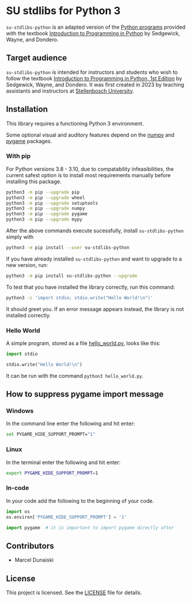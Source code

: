 # SU stdlibs for Python 3

`su-stdlibs-python` is an adapted version of the [Python programs](https://introcs.cs.princeton.edu/python/code/) provided with the textbook [Introduction to Programming in Python](https://introcs.cs.princeton.edu/python/home/) by Sedgewick, Wayne, and Dondero.

<!-- [![Build Status](https://github.com/bongomarcel/su-stdlibs-python/workflows/check/badge.svg)](https://github.com/bongomarcel/su-stdlibs-python/actions)
[![Documentation Status](https://readthedocs.org/projects/sustdlibspython/badge/?version=latest)](https://sustdlibspython.readthedocs.io/en/latest/?badge=latest) -->

## Target audience

`su-stdlibs-python` is intended for instructors and students who wish to follow the textbook [Introduction to Programming in Python, 1st Edition](https://introcs.cs.princeton.edu/python/home/) by Sedgewick, Wayne, and Dondero.
It was first created in 2023 by teaching assistants and instructors at [Stellenbosch University](https://cs.sun.ac.za).

## Installation

This library requires a functioning Python 3 environment.

Some optional visual and auditory features depend on the [numpy](http://numpy.org) and [pygame](https://pygame.org) packages.

### With pip
For Python versions 3.8 - 3.10, due to compatability infeasibilities, the current safest option is to install most requirements manually before installing this package.

```bash
python3 -m pip --upgrade pip
python3 -m pip --upgrade wheel
python3 -m pip --upgrade setuptools
python3 -m pip --upgrade numpy
python3 -m pip --upgrade pygame
python3 -m pip --upgrade mypy
```

After the above commands execute sucessfully, install `su-stdlibs-python` simply with
```bash
python3 -m pip install --user su-stdlibs-python
```
If you have already installed `su-stdlibs-python` and want to upgrade to a new version, run:
```bash
python3 -m pip install su-stdlibs-python --upgrade
```
To test that you have installed the library correctly, run this command:
```bash
python3 -c 'import stdio; stdio.write("Hello World!\n")'
```
It should greet you. If an error message appears instead, the library is not installed correctly.

<!-- ### Alternative: With pip and git

If git is available, the following command will install the library in your Python environment:

```bash
python3 -m pip install git+https://github.com/bongomarcel/su-stdlibs-python
```

### Alternative: With pip and zip

To install this library without git:

1. Download and unzip the repository.
2. Open a command prompt or terminal and navigate to the downloaded folder. There should be the file `setup.py`.
3. Use the command `pip3 install .` to install the package (this will also work for updating the package, when a newer version is available).  If your Python installation is system-wide, use `sudo pip3 install .`

### Alternative: Step-by-step guide for Windows

To install the Python package `su-stdlibs-python`:

- Download the repository by pressing the green "Clone or download" button, and pressing "Download ZIP".
- Extract the content of the zip to your Desktop (you can delete the folder after installing the package).
- Open the "Command Prompt" by pressing "Windows + R", type "cmd" in the window that appears, and press "OK".
- If you saved the folder on the Desktop you should be able to navigate to the folder by typing "cd Desktop\itu.algs4-master".
```
C:\Users\user>cd Desktop\su-stdlibs-python-master
```
- When in the correct folder, type `pip install .` to install the package. 
```
C:\Users\user\Desktop\su-stdlibs-python-master>pip install .
```
- After this, the package should be installed correctly and you can delete the folder from your Desktop.

## Examples

The directory [examples/](examples) contains examples, some of which are
described here. -->

### Hello World
A simple program, stored as a file [hello_world.py](examples/hello_world.py), looks like this:
```python
import stdio

stdio.write("Hello World!\n")
```
It can be run with the command `python3 hello_world.py`.

## How to suppress pygame import message
### Windows
In the command line enter the following and hit enter:
```bash
set PYGAME_HIDE_SUPPORT_PROMPT="1"
```
### Linux
In the terminal enter the following and hit enter:
```bash
export PYGAME_HIDE_SUPPORT_PROMPT=1
```

### In-code
In your code add the following to the beginning of your code.
```python
import os
os.environ['PYGAME_HIDE_SUPPORT_PROMPT'] = '1'

import pygame  # it is important to import pygame directly after
```

<!-- ## Documentation

The documentation can be found [here](https://sustdlibspython.readthedocs.io/en/latest/).

## Development

`su-stdlibs-python` has known bugs and has not been tested systematically. We are open to pull requests, and in particular, we appreciate the contribution of high-quality test cases, bug-fixes, and coding style improvements. -->

## Contributors

- Marcel Dunaiski

## License

This project is licensed. See the [LICENSE](LICENSE) file for details.